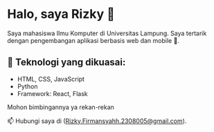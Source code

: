 # Halo, saya Rizky 👋

Saya mahasiswa Ilmu Komputer di Universitas Lampung. Saya tertarik dengan pengembangan aplikasi berbasis web dan mobile 📱.

## 🚀 Teknologi yang dikuasai:
- HTML, CSS, JavaScript
- Python
- Framework: React, Flask

Mohon bimbingannya ya rekan-rekan



📫 Hubungi saya di (Rizky.Firmansyahh.2308005@gmail.com).
